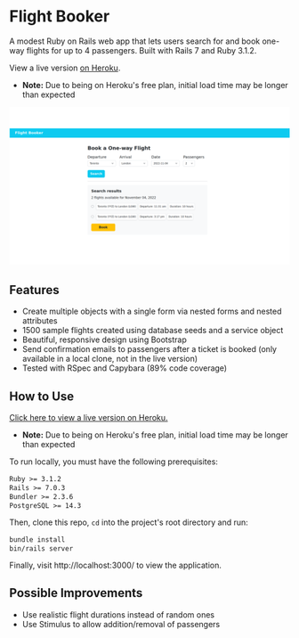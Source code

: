 # Flight Booker

A modest Ruby on Rails web app that lets users search for and book one-way flights for up to 4 passengers. Built with Rails 7 and Ruby 3.1.2.

View a live version [on Heroku](https://quiet-dusk-24650.herokuapp.com/).
- **Note:** Due to being on Heroku's free plan, initial load time may be longer than expected

![alt text](homepage.png?raw=true "screenshot of Flight Booker home page")

## Features
- Create multiple objects with a single form via nested forms and nested attributes
- 1500 sample flights created using database seeds and a service object
- Beautiful, responsive design using Bootstrap
- Send confirmation emails to passengers after a ticket is booked (only available in a local clone, not in the live version)
- Tested with RSpec and Capybara (89% code coverage)

## How to Use
[Click here to view a live version on Heroku.](https://quiet-dusk-24650.herokuapp.com/)
- **Note:** Due to being on Heroku's free plan, initial load time may be longer than expected

To run locally, you must have the following prerequisites:
```
Ruby >= 3.1.2
Rails >= 7.0.3
Bundler >= 2.3.6
PostgreSQL >= 14.3
```
Then, clone this repo, `cd` into the project's root directory and run:
```
bundle install
bin/rails server
```
Finally, visit http://localhost:3000/ to view the application.

## Possible Improvements
- Use realistic flight durations instead of random ones
- Use Stimulus to allow addition/removal of passengers
